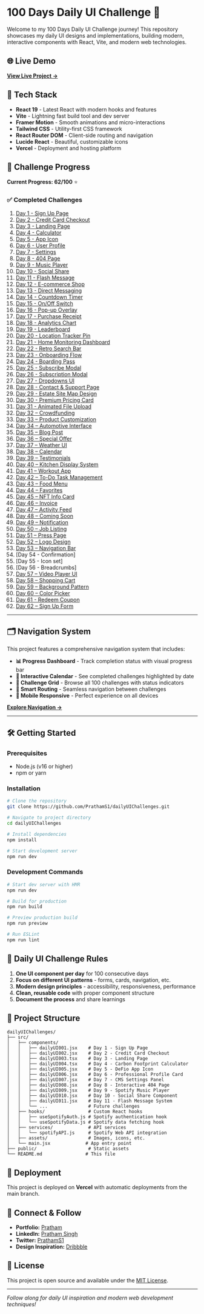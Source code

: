 # 100 Days Daily UI Challenge 🎨

Welcome to my 100 Days Daily UI Challenge journey! This repository showcases my daily UI designs and implementations, building modern, interactive components with React, Vite, and modern web technologies.

## 🌐 Live Demo

**[View Live Project →](https://daily-ui-challenges-iota.vercel.app/)**


## 🚀 Tech Stack

- **React 19** - Latest React with modern hooks and features
- **Vite** - Lightning fast build tool and dev server
- **Framer Motion** - Smooth animations and micro-interactions
- **Tailwind CSS** - Utility-first CSS framework
- **React Router DOM** - Client-side routing and navigation
- **Lucide React** - Beautiful, customizable icons
- **Vercel** - Deployment and hosting platform

## 📅 Challenge Progress

**Current Progress: 62/100** ⭐

### ✅ Completed Challenges

1. [Day 1 - Sign Up Page](https://daily-ui-challenges-iota.vercel.app/001)  
2. [Day 2 - Credit Card Checkout](https://daily-ui-challenges-iota.vercel.app/002)  
3. [Day 3 - Landing Page](https://daily-ui-challenges-iota.vercel.app/003)  
4. [Day 4 - Calculator](https://daily-ui-challenges-iota.vercel.app/004)  
5. [Day 5 - App Icon](https://daily-ui-challenges-iota.vercel.app/005)  
6. [Day 6 - User Profile](https://daily-ui-challenges-iota.vercel.app/006)  
7. [Day 7 - Settings](https://daily-ui-challenges-iota.vercel.app/007)  
8. [Day 8 - 404 Page](https://daily-ui-challenges-iota.vercel.app/008)  
9. [Day 9 - Music Player](https://daily-ui-challenges-iota.vercel.app/009)  
10. [Day 10 - Social Share](https://daily-ui-challenges-iota.vercel.app/010)  
11. [Day 11 - Flash Message](https://daily-ui-challenges-iota.vercel.app/011)  
12. [Day 12 - E-commerce Shop](https://daily-ui-challenges-iota.vercel.app/012)  
13. [Day 13 - Direct Messaging](https://daily-ui-challenges-iota.vercel.app/013)  
14. [Day 14 - Countdown Timer](https://daily-ui-challenges-iota.vercel.app/014)  
15. [Day 15 - On/Off Switch](https://daily-ui-challenges-iota.vercel.app/015)  
16. [Day 16 - Pop-up Overlay](https://daily-ui-challenges-iota.vercel.app/016)  
17. [Day 17 - Purchase Receipt](https://daily-ui-challenges-iota.vercel.app/017)  
18. [Day 18 - Analytics Chart](https://daily-ui-challenges-iota.vercel.app/018)  
19. [Day 19 - Leaderboard](https://daily-ui-challenges-iota.vercel.app/019)  
20. [Day 20 - Location Tracker Pin](https://daily-ui-challenges-iota.vercel.app/020)  
21. [Day 21 - Home Monitoring Dashboard](https://daily-ui-challenges-iota.vercel.app/021)  
22. [Day 22 - Retro Search Bar](https://daily-ui-challenges-iota.vercel.app/022)  
23. [Day 23 - Onboarding Flow](https://daily-ui-challenges-iota.vercel.app/023)  
24. [Day 24 - Boarding Pass](https://daily-ui-challenges-iota.vercel.app/024)  
25. [Day 25 - Subscribe Modal](https://daily-ui-challenges-iota.vercel.app/025)  
26. [Day 26 - Subscription Modal](https://daily-ui-challenges-iota.vercel.app/026)  
27. [Day 27 - Dropdowns UI](https://daily-ui-challenges-iota.vercel.app/027)  
28. [Day 28 - Contact & Support Page](https://daily-ui-challenges-iota.vercel.app/028)  
29. [Day 29 - Estate Site Map Design](https://daily-ui-challenges-iota.vercel.app/029)  
30. [Day 30 - Premium Pricing Card](https://daily-ui-challenges-iota.vercel.app/030)  
31. [Day 31 - Animated File Upload](https://daily-ui-challenges-iota.vercel.app/031)
32. [Day 32 – Crowdfunding](https://daily-ui-challenges-iota.vercel.app/032)  
33. [Day 33 – Product Customization](https://daily-ui-challenges-iota.vercel.app/033)  
34. [Day 34 – Automotive Interface](https://daily-ui-challenges-iota.vercel.app/034)  
35. [Day 35 – Blog Post](https://daily-ui-challenges-iota.vercel.app/035)  
36. [Day 36 – Special Offer](https://daily-ui-challenges-iota.vercel.app/036)  
37. [Day 37 – Weather UI](https://daily-ui-challenges-iota.vercel.app/037)  
38. [Day 38 – Calendar](https://daily-ui-challenges-iota.vercel.app/038)  
39. [Day 39 – Testimonials](https://daily-ui-challenges-iota.vercel.app/039)  
40. [Day 40 – Kitchen Display System](https://daily-ui-challenges-iota.vercel.app/040)  
41. [Day 41 – Workout App](https://daily-ui-challenges-iota.vercel.app/041)  
42. [Day 42 – To-Do Task Management](https://daily-ui-challenges-iota.vercel.app/042)  
43. [Day 43 – Food Menu](https://daily-ui-challenges-iota.vercel.app/043)  
44. [Day 44 – Favorites](https://daily-ui-challenges-iota.vercel.app/044)  
45. [Day 45 – NFT Info Card](https://daily-ui-challenges-iota.vercel.app/045)  
46. [Day 46 – Invoice](https://daily-ui-challenges-iota.vercel.app/046)  
47. [Day 47 – Activity Feed](https://daily-ui-challenges-iota.vercel.app/047)  
48. [Day 48 – Coming Soon](https://daily-ui-challenges-iota.vercel.app/048)  
49. [Day 49 – Notification](https://daily-ui-challenges-iota.vercel.app/049)  
50. [Day 50 – Job Listing](https://daily-ui-challenges-iota.vercel.app/050)  
51. [Day 51 – Press Page](https://daily-ui-challenges-iota.vercel.app/051)  
52. [Day 52 – Logo Design](https://daily-ui-challenges-iota.vercel.app/052)  
53. [Day 53 – Navigation Bar](https://daily-ui-challenges-iota.vercel.app/053)
54. [Day 54 - Confirmation]
55. [Day 55 - Icon set]
56. [Day 56 - Breadcrumbs]
57. [Day 57 – Video Player UI](https://daily-ui-challenges-iota.vercel.app/057)  
58. [Day 58 – Shopping Cart](https://daily-ui-challenges-iota.vercel.app/058)  
59. [Day 59 – Background Pattern](https://daily-ui-challenges-iota.vercel.app/059)  
60. [Day 60 – Color Picker](https://daily-ui-challenges-iota.vercel.app/060)
61. [Day 61 - Redeem Coupon](https://daily-ui-challenges-iota.vercel.app/061)
62. [Day 62 – Sign Up Form](https://daily-ui-challenges-iota.vercel.app/062)  

---

## 🗂️ Navigation System

This project features a comprehensive navigation system that includes:

- **📊 Progress Dashboard** - Track completion status with visual progress bar
- **📅 Interactive Calendar** - See completed challenges highlighted by date
- **🎯 Challenge Grid** - Browse all 100 challenges with status indicators
- **🔄 Smart Routing** - Seamless navigation between challenges
- **📱 Mobile Responsive** - Perfect experience on all devices

**[Explore Navigation →](https://daily-ui-challenges-iota.vercel.app/)**

---

## 🛠️ Getting Started

### Prerequisites
- Node.js (v16 or higher)
- npm or yarn

### Installation

```bash
# Clone the repository
git clone https://github.com/PrathamS1/dailyUIChallenges.git

# Navigate to project directory
cd dailyUIChallenges

# Install dependencies
npm install

# Start development server
npm run dev
```

### Development Commands

```bash
# Start dev server with HMR
npm run dev

# Build for production
npm run build

# Preview production build
npm run preview

# Run ESLint
npm run lint
```

## 🎯 Daily UI Challenge Rules

1. **One UI component per day** for 100 consecutive days
2. **Focus on different UI patterns** - forms, cards, navigation, etc.
3. **Modern design principles** - accessibility, responsiveness, performance
4. **Clean, reusable code** with proper component structure
5. **Document the process** and share learnings

## 📂 Project Structure

```
dailyUIChallenges/
├── src/
│   ├── components/
│   │   ├── dailyUI001.jsx    # Day 1 - Sign Up Page
│   │   ├── dailyUI002.jsx    # Day 2 - Credit Card Checkout
│   │   ├── dailyUI003.tsx    # Day 3 - Landing Page
│   │   ├── dailyUI004.tsx    # Day 4 - Carbon Footprint Calculator
│   │   ├── dailyUI005.jsx    # Day 5 - DeFio App Icon
│   │   ├── dailyUI006.jsx    # Day 6 - Professional Profile Card
│   │   ├── dailyUI007.jsx    # Day 7 - CMS Settings Panel
│   │   ├── dailyUI008.jsx    # Day 8 - Interactive 404 Page
│   │   ├── dailyUI009.jsx    # Day 9 - Spotify Music Player
│   │   ├── dailyUI010.jsx    # Day 10 - Social Share Component
│   │   ├── dailyUI011.jsx    # Day 11 - Flash Message System
│   │   └── ...               # Future challenges
│   ├── hooks/                # Custom React hooks
│   │   ├── useSpotifyAuth.js # Spotify authentication hook
│   │   └── useSpotifyData.js # Spotify data fetching hook
│   ├── services/             # API services
│   │   └── spotifyAPI.js     # Spotify Web API integration
│   ├── assets/               # Images, icons, etc.
│   └── main.jsx             # App entry point
├── public/                   # Static assets
└── README.md                # This file
```

## 🚀 Deployment

This project is deployed on **Vercel** with automatic deployments from the main branch.

## 🤝 Connect & Follow

- **Portfolio:** [Pratham](https://itspratham.netlify.app/)
- **LinkedIn:** [Pratham Singh](https://www.linkedin.com/in/pratham-singh-s1)
- **Twitter:** [PrathamS1](https://x.com/pratham_s1)
- **Design Inspiration:** [Dribbble](https://dribbble.com/pratham-singh045)

## 📝 License

This project is open source and available under the [MIT License](LICENSE).

---

*Follow along for daily UI inspiration and modern web development techniques!*

